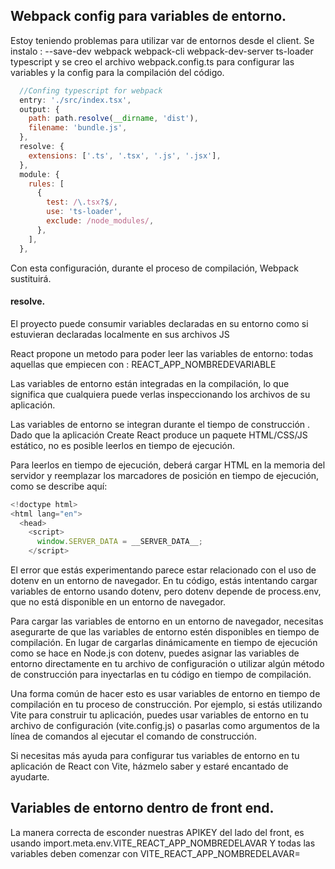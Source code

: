 ## Webpack config para variables de entorno.

Estoy teniendo problemas para utilizar var de entornos desde el client.
Se instalo : --save-dev webpack webpack-cli webpack-dev-server ts-loader typescript
y se creo el archivo webpack.config.ts para configurar las variables y la config para la compilación del código.
```javascript
  //Confing typescript for webpack
  entry: './src/index.tsx',
  output: {
    path: path.resolve(__dirname, 'dist'),
    filename: 'bundle.js',
  },
  resolve: {
    extensions: ['.ts', '.tsx', '.js', '.jsx'],
  },
  module: {
    rules: [
      {
        test: /\.tsx?$/,
        use: 'ts-loader',
        exclude: /node_modules/,
      },
    ],
  },
```
Con esta configuración, durante el proceso de compilación, Webpack sustituirá.

#### resolve.

El proyecto puede consumir variables declaradas en su entorno como si estuvieran declaradas localmente en sus archivos JS

React propone un metodo para poder leer las variables de entorno:
todas aquellas que empiecen con : REACT_APP_NOMBREDEVARIABLE

Las variables de entorno están integradas en la compilación, lo que significa que cualquiera puede verlas inspeccionando los archivos de su aplicación.

Las variables de entorno se integran durante el tiempo de construcción . Dado que la aplicación Create React produce un paquete HTML/CSS/JS estático, no es posible leerlos en tiempo de ejecución. 

Para leerlos en tiempo de ejecución, deberá cargar HTML en la memoria del servidor y reemplazar los marcadores de posición en tiempo de ejecución, como se describe aquí:

```javascript
<!doctype html>
<html lang="en">
  <head>
    <script>
      window.SERVER_DATA = __SERVER_DATA__;
    </script>
```

El error que estás experimentando parece estar relacionado con el uso de dotenv en un entorno de navegador. En tu código, estás intentando cargar variables de entorno usando dotenv, pero dotenv depende de process.env, que no está disponible en un entorno de navegador.

Para cargar las variables de entorno en un entorno de navegador, necesitas asegurarte de que las variables de entorno estén disponibles en tiempo de compilación. En lugar de cargarlas dinámicamente en tiempo de ejecución como se hace en Node.js con dotenv, puedes asignar las variables de entorno directamente en tu archivo de configuración o utilizar algún método de construcción para inyectarlas en tu código en tiempo de compilación.

Una forma común de hacer esto es usar variables de entorno en tiempo de compilación en tu proceso de construcción. Por ejemplo, si estás utilizando Vite para construir tu aplicación, puedes usar variables de entorno en tu archivo de configuración (vite.config.js) o pasarlas como argumentos de la línea de comandos al ejecutar el comando de construcción.

Si necesitas más ayuda para configurar tus variables de entorno en tu aplicación de React con Vite, házmelo saber y estaré encantado de ayudarte.

## Variables de entorno dentro de front end.

La manera correcta de esconder nuestras APIKEY del lado del front, es usando import.meta.env.VITE_REACT_APP_NOMBREDELAVAR
Y todas las variables deben comenzar con VITE_REACT_APP_NOMBREDELAVAR=